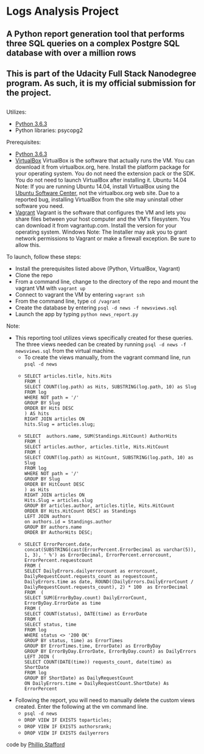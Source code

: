 # Logs Analysis Project
## A Python report generation tool that performs three SQL queries on a complex Postgre SQL database with over a million rows
## This is part of the Udacity Full Stack Nanodegree program.  As such, it is my official submission for the project.
## 
Utilizes:
* [Python 3.6.3](https://www.python.org/)
* Python libraries: psycopg2


Prerequisites:
* [Python 3.6.3](https://www.python.org/)
* [VirtualBox](https://www.virtualbox.org/wiki/VirtualBox)
VirtualBox is the software that actually runs the VM. You can download it from virtualbox.org, here. Install the platform package for your operating system. You do not need the extension pack or the SDK. You do not need to launch VirtualBox after installing it.
Ubuntu 14.04 Note: If you are running Ubuntu 14.04, install VirtualBox using the [Ubuntu Software Center](https://apps.ubuntu.com/cat/applications/quantal/virtualbox-qt/), not the virtualbox.org web site. Due to a reported bug, installing VirtualBox from the site may uninstall other software you need.
* [Vagrant](https://www.vagrantup.com/)
Vagrant is the software that configures the VM and lets you share files between your host computer and the VM's filesystem. You can download it from vagrantup.com. Install the version for your operating system.
Windows Note: The Installer may ask you to grant network permissions to Vagrant or make a firewall exception. Be sure to allow this.

To launch, follow these steps:
* Install the prerequisites listed above (Python, VirtualBox, Vagrant)
* Clone the repo
* From a command line, change to the directory of the repo and mount the vagrant VM with ```vagrant up```
* Connect to vagrant the VM by entering ```vagrant ssh```
* From the command line, type ```cd /vagrant```
* Create the database by entering ```psql -d news -f newsviews.sql```
* Launch the app by typing ```python news_report.py```

Note: 
* This reporting tool utilizes views specifically created for these queries.  The three views needed can be created by running ```psql -d news -f newsviews.sql``` from the virtual machine.
    * To create the views manually, from the vagrant command line, run ```psql -d news```
    * ```CREATE VIEW toparticles AS
      SELECT articles.title, hits.Hits
      FROM (
      SELECT COUNT(log.path) as Hits, SUBSTRING(log.path, 10) as Slug
      FROM log
      WHERE NOT path = '/'
      GROUP BY Slug
      ORDER BY Hits DESC
      ) AS hits
      RIGHT JOIN articles ON
      hits.Slug = articles.slug;
    * ```CREATE VIEW authorsrank AS
      SELECT  authors.name, SUM(Standings.HitCount) AuthorHits
      FROM (
      SELECT articles.author, articles.title, Hits.HitCount
      FROM (
      SELECT COUNT(log.path) as HitCount, SUBSTRING(log.path, 10) as Slug
      FROM log
      WHERE NOT path = '/'
      GROUP BY Slug
      ORDER BY HitCount DESC
      ) as Hits
      RIGHT JOIN articles ON
      Hits.Slug = articles.slug
      GROUP BY articles.author, articles.title, Hits.HitCount
      ORDER BY Hits.HitCount DESC) as Standings
      LEFT JOIN authors
      on authors.id = Standings.author
      GROUP BY authors.name
      ORDER BY AuthorHits DESC;
    * ```CREATE VIEW dailyerrors AS
      SELECT ErrorPercent.date, concat(SUBSTRING(cast(ErrorPercent.ErrorDecimal as varchar(5)), 1, 3), ' %') as ErrorDecimal, ErrorPercent.errorcount, ErrorPercent.requestcount
      FROM (
      SELECT DailyErrors.dailyerrorcount as errorcount, DailyRequestCount.requests_count as requestcount, DailyErrors.time as date, ROUND((DailyErrors.DailyErrorCount / DailyRequestCount.requests_count), 2) * 100  as ErrorDecimal
      FROM  (
      SELECT SUM(ErrorByDay.count) DailyErrorCount, ErrorByDay.ErrorDate as time
      FROM (
      SELECT COUNT(status), DATE(time) as ErrorDate
      FROM (
      SELECT status, time
      FROM log
      WHERE status <> '200 OK'
      GROUP BY status, time) as ErrorTimes
      GROUP BY ErrorTimes.time, ErrorDate) as ErrorByDay
      GROUP BY ErrorByDay.ErrorDate, ErrorByDay.count) as DailyErrors
      LEFT JOIN (
      SELECT COUNT(DATE(time)) requests_count, date(time) as ShortDate
      FROM log
      GROUP BY ShortDate) as DailyRequestCount
      ON DailyErrors.time = DailyRequestCount.ShortDate) As ErrorPercent

* Following the report, you will need to manually delete the custom views created. Enter the following at the vm command line.
    * ```psql -d news```
    * ```DROP VIEW IF EXISTS toparticles; ```
    * ```DROP VIEW IF EXISTS authorsrank;```
    * ```DROP VIEW IF EXISTS dailyerrors```
    

code by [Phillip Stafford](http://philliprstafford.com)
